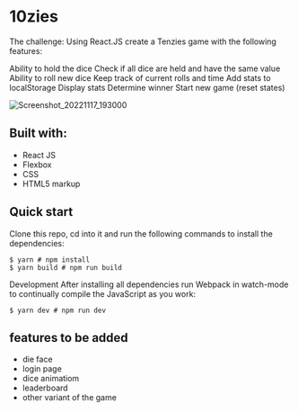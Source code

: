 # 10zies

The challenge:
Using React.JS create a Tenzies game with the following features:

Ability to hold the dice
Check if all dice are held and have the same value
Ability to roll new dice
Keep track of current rolls and time
Add stats to localStorage
Display stats
Determine winner
Start new game (reset states)


![Screenshot_20221117_193000](https://user-images.githubusercontent.com/78549024/202468217-fa118841-f803-4d06-a318-32bf611538cc.png)



## Built with:
* React JS
* Flexbox
* CSS
* HTML5 markup

## Quick start
Clone this repo, cd into it and run the following commands to install the dependencies:

```
$ yarn # npm install
$ yarn build # npm run build
``` 
Development
After installing all dependencies run Webpack in watch-mode to continually compile the JavaScript as you work:

```
$ yarn dev # npm run dev
```

## features to be added

* die face
* login page 
* dice animatiom
* leaderboard
* other variant of the game
